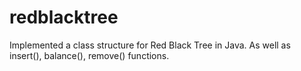 # redblacktree
Implemented a class structure for Red Black Tree in Java. As well as insert(), balance(), remove() functions.
